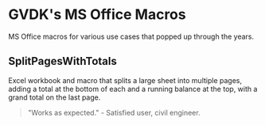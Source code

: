 GVDK's MS Office Macros
=======================

MS Office macros for various use cases that popped up through the years.

SplitPagesWithTotals
--------------------

Excel workbook and macro that splits a large sheet into multiple pages,
adding a total at the bottom of each and a running balance at the top,
with a grand total on the last page.

> "Works as expected." - Satisfied user, civil engineer.

